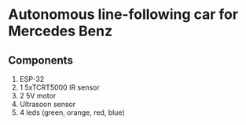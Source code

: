 # Autonomous line-following car for Mercedes Benz

## Components
1. ESP-32
2. 1 5xTCRT5000 IR sensor
3. 2 5V motor
4. Ultrasoon sensor
5. 4 leds (green, orange, red, blue) 